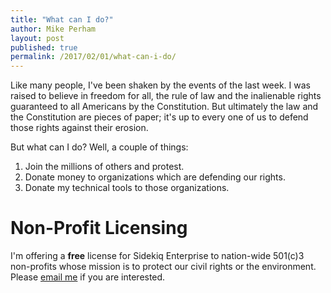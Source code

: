 ```yaml
---
title: "What can I do?"
author: Mike Perham
layout: post
published: true
permalink: /2017/02/01/what-can-i-do/
---
```


Like many people, I've been shaken by the events of the last week.
I was raised to believe in freedom for all, the rule of law and the inalienable rights
guaranteed to all Americans by the Constitution.  But ultimately the law
and the Constitution are pieces of paper; it's up to every one of us to
defend those rights against their erosion.

But what can I do?  Well, a couple of things:

1. Join the millions of others and protest.
2. Donate money to organizations which are defending our rights.
2. Donate my technical tools to those organizations.

# Non-Profit Licensing

I'm offering a **free** license for Sidekiq Enterprise to nation-wide 501(c)3 non-profits
whose mission is to protect our civil rights or the environment.
Please [email me](mailto:mike&#64;contribsys.com) if you are interested.
